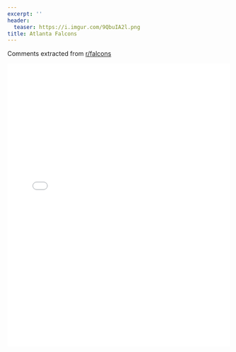 ```yaml
---
excerpt: ''
header:
  teaser: https://i.imgur.com/9QbuIA2l.png
title: Atlanta Falcons
---
```


Comments extracted from [r/falcons](https://reddit.com/r/falcons)
<iframe id="igraph" scrolling="no" style="border:none;" seamless="seamless" src="/plots/NFL/ATL.html" height="640" width="100%"></iframe>